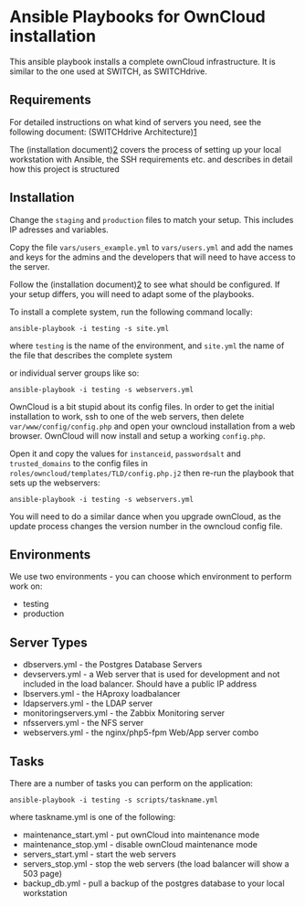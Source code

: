 Ansible Playbooks for OwnCloud installation
===========================================

This ansible playbook installs a complete ownCloud infrastructure. It is similar
to the one used at SWITCH, as SWITCHdrive.

Requirements
------------

For detailed instructions on what kind of servers you need, see the following
document: (SWITCHdrive Architecture)[1]

The (installation document)[2] covers the process of setting up your local
workstation with Ansible, the SSH requirements etc. and describes in detail how
this project is structured

Installation
------------

Change the `staging` and `production` files to match your setup. This includes
IP adresses and variables.

Copy the file `vars/users_example.yml` to `vars/users.yml` and add the names
and keys for the admins and the developers that will need to have access to the server.

Follow the (installation document)[2] to see what should be configured. If your setup
differs, you will need to adapt some of the playbooks.


To install a complete system, run the following command locally:

    ansible-playbook -i testing -s site.yml

where `testing` is the name of the environment, and `site.yml` the name
of the file that describes the complete system

or individual server groups like so:

    ansible-playbook -i testing -s webservers.yml

OwnCloud is a bit stupid about its config files. In order to get the initial installation to
work, ssh to one of the web servers, then delete `var/www/config/config.php` and open your
owncloud installation from a web browser. OwnCloud will now install and setup a working `config.php`.

Open it and copy the values for `instanceid`, `passwordsalt` and `trusted_domains` to the config
files in `roles/owncloud/templates/TLD/config.php.j2` then re-run the playbook that sets up the
webservers:

    ansible-playbook -i testing -s webservers.yml

You will need to do a similar dance when you upgrade ownCloud, as the update process changes the
version number in the owncloud config file.

Environments
------------

We use two environments - you can choose which environment to perform work on:

  * testing
  * production

Server Types
------------

* dbservers.yml         - the Postgres Database Servers
* devservers.yml        - a Web server that is used for development and not included
                          in the load balancer. Should have a public IP address
* lbservers.yml         - the HAproxy loadbalancer
* ldapservers.yml       - the LDAP server
* monitoringservers.yml - the Zabbix Monitoring server
* nfsservers.yml        - the NFS server
* webservers.yml        - the nginx/php5-fpm Web/App server combo


Tasks
-----

There are a number of tasks you can perform on the application:

    ansible-playbook -i testing -s scripts/taskname.yml

where taskname.yml is one of the following:

* maintenance_start.yml     - put ownCloud into maintenance mode
* maintenance_stop.yml      - disable ownCloud maintenance mode
* servers_start.yml         - start the web servers
* servers_stop.yml          - stop the web servers (the load balancer will show a 503 page)
* backup_db.yml             - pull a backup of the postgres database to your local workstation



[1]: https://github.com/switch-ch/cloudservice-owncloud/blob/master/source/architecture.rst
[2]: https://github.com/switch-ch/cloudservice-owncloud/blob/master/source/installation.rst
